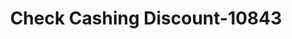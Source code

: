 ---
f_zip-code: 91784
f_state-code: CA
title: Check Cashing Discount-10843
f_phone: 909-949-1153
f_city-only: Upland
f_address: 664 North Mount Avenue Upland
f_location-unique-id: '10843'
slug: check-cashing-discount-10843
updated-on: '2024-05-30T13:46:58.046Z'
created-on: '2024-05-30T13:36:59.803Z'
published-on: '2024-05-30T13:54:32.469Z'
f_city-state: cms/city/upland-ca.md
f_company: cms/company/check-cashing-discount.md
f_state: cms/state/california.md
layout: '[payday-loan].html'
tags: payday-loan
---